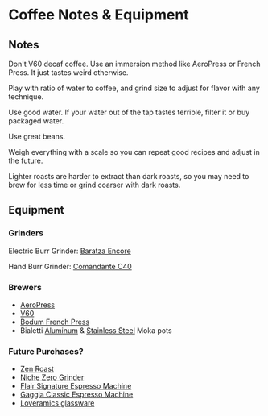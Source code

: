 # Coffee Notes & Equipment

## Notes

Don't V60 decaf coffee. Use an immersion method like AeroPress or French Press. It just tastes weird otherwise.

Play with ratio of water to coffee, and grind size to adjust for flavor with any technique.

Use good water. If your water out of the tap tastes terrible, filter it or buy packaged water.

Use great beans.

Weigh everything with a scale so you can repeat good recipes and adjust in the future.

Lighter roasts are harder to extract than dark roasts, so you may need to brew for less time or grind coarser with dark roasts.

## Equipment

### Grinders

Electric Burr Grinder: [Baratza Encore](https://www.amazon.com/Baratza-Encore-Conical-Coffee-Grinder/dp/B007F183LK/ref=as_li_ss_tl?ie=UTF8&linkCode=ll1&tag=chrisltd-20&linkId=506f78ac8127812a94bcf7c9032f63cd&language=en_US)

Hand Burr Grinder: [Comandante C40](https://comandantegrinder.com)

### Brewers

* [AeroPress](https://www.amazon.com/AeroPress-Coffee-Espresso-Maker-Bitterness/dp/B0047BIWSK?&linkCode=ll1&tag=chrisltd-20&linkId=1021f5e2a658f4b6f710681b16ba2e87&language=en_US&ref_=as_li_ss_tl)
* [V60](https://www.amazon.com/dp/B000P4D5F8?_encoding=UTF8&psc=1&linkCode=ll1&tag=chrisltd-20&linkId=44e4544c626aef91aed0e494d76848ae&language=en_US&ref_=as_li_ss_tl)
* [Bodum French Press](https://www.amazon.com/dp/B07HC22KQH/ref=as_li_ss_tl?th=1&linkCode=ll1&tag=chrisltd-20&linkId=293e67eae30293ca055e27cfe4905e7f&language=en_US)
* Bialetti [Aluminum](https://www.amazon.com/Original-Bialetti-Moka-Express-Stovetop/dp/B0000CF3Q6/ref=as_li_ss_tl?_encoding=UTF8&pd_rd_i=B0000CF3Q6&pd_rd_r=824f42e9-fc1d-45bb-8488-93ea1e090787&pd_rd_w=AZjCe&pd_rd_wg=ZqKzL&pf_rd_p=7b36d496-f366-4631-94d3-61b87b52511b&pf_rd_r=Q5E29HG6XRSEX1AX4S9K&psc=1&refRID=Q5E29HG6XRSEX1AX4S9K&linkCode=ll1&tag=chrisltd-20&linkId=1a5a84cd47ea5008269747552da37b5d&language=en_US) & [Stainless Steel](https://www.amazon.com/dp/B08556XV39?pd_rd_i=B07ZKZXM4B&pd_rd_w=Ahlpd&pf_rd_p=4269e1a0-a218-4fbd-9748-1cd337d2f2a5&pd_rd_wg=veWc3&pf_rd_r=QW0BRC2D0ZMVGC2X4KQ1&pd_rd_r=d3a9b097-a9a5-4eba-a072-b2ac24743af2&spLa=ZW5jcnlwdGVkUXVhbGlmaWVyPUEzSFFBU0lPTkhROUFWJmVuY3J5cHRlZElkPUEwODM2NjU5MzFDVU5SOVZUSjJKRyZlbmNyeXB0ZWRBZElkPUEwMTY2OTIzMUVYOUVYUDZJNVhTSyZ3aWRnZXROYW1lPXNwX2RldGFpbCZhY3Rpb249Y2xpY2tSZWRpcmVjdCZkb05vdExvZ0NsaWNrPXRydWU&th=1&linkCode=ll1&tag=chrisltd-20&linkId=df7a89b79ac98c5a8d3c40abd19b7e38&language=en_US&ref_=as_li_ss_tl) Moka pots

### Future Purchases?

* [Zen Roast](https://zenroast.co)
* [Niche Zero Grinder](https://www.nichecoffee.co.uk)
* [Flair Signature Espresso Machine](https://flairespresso.com/products/espresso-makers/flair-signature/)
* [Gaggia Classic Espresso Machine](https://www.amazon.com/Gaggia-14101-Semi-Automatic-Pannarello-Cappuccino/dp/B0001KOA4Q)
* [Loveramics glassware](https://www.loveramics.com)

## 



